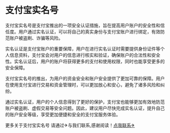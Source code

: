 # 支付宝实名号

支付宝实名号是支付宝推出的一项安全认证措施，旨在提高用户账户的安全性和信任度。用户通过实名认证，可以将自己的真实身份与支付宝账户进行绑定，有效防范账户被盗刷、诈骗等风险。

实名认证是支付宝账户的重要保障，用户在进行实名认证时需要提供身份证件等个人信息资料，支付宝会对用户的信息进行核实和验证，确保账户的合法性和安全性。实名认证后，用户的账户将获得更多的支付和使用权限，同时也能享受更多的安全保障。

支付宝实名号的推出，为用户的资金安全和账户安全提供了更加可靠的保障。用户在使用支付宝进行交易和资金管理时，可以更加放心和安心，避免了诸多风险和纠纷。

通过实名认证，用户的个人信息得到了更好的保护，支付宝也能够更加有效地防范账户被盗刷、虚假交易等安全问题。因此，建议用户尽快完成实名认证，提升自己的账户安全等级，享受更加便捷和安全的支付宝服务体验。

更多关于支付宝实名号 请通过✈与我们联系,感谢阅读！[点我联系✈](https://vip.G208.com)